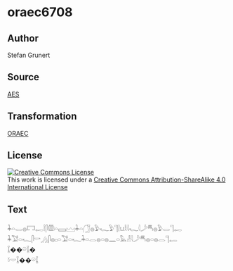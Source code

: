 # oraec6708

## Author

Stefan Grunert

## Source

[AES](https://github.com/simondschweitzer/aes)

## Transformation

[ORAEC](https://oraec.github.io/)

## License

<a rel="license" href="http://creativecommons.org/licenses/by-sa/4.0/"><img alt="Creative Commons License" style="border-width:0" src="https://i.creativecommons.org/l/by-sa/4.0/88x31.png" /></a><br />This work is licensed under a <a rel="license" href="http://creativecommons.org/licenses/by-sa/4.0/">Creative Commons Attribution-ShareAlike 4.0 International License</a>

## Text

𓇓𓏏𓂋𓐍𓉐𓉻𓌉𓋴𓏃𓏏𓈙𓈉𓇓𓏏𓃂𓐍𓅱𓆑𓅱𓊹𓍛𓂓𓎛𓇋𓆑𓇋𓌳𓄪𓐍𓅱𓂋𓊹𓉻<br>
𓇓𓅑𓏏𓆑𓋴𓎡𓂻𓋴𓐍𓊪𓏏𓅑𓏏𓆑𓇓𓏏𓂋𓐍𓏏𓐍𓈖𓏏𓅓𓁐𓇋𓌳𓄪𓐍𓏏𓐍𓂋𓊹𓉻<br>
𓆼��𓏖𓆼�<br>
𓍱𓎟𓆼��𓏖𓆼<br>
